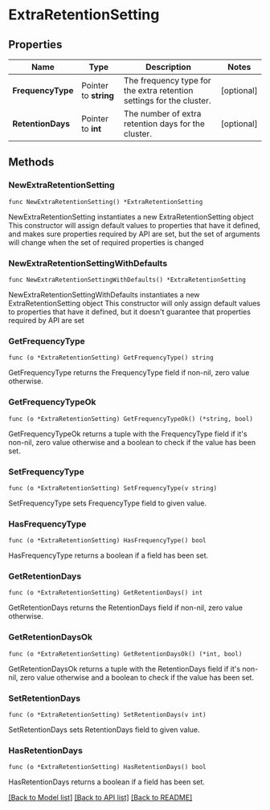 # ExtraRetentionSetting

## Properties

Name | Type | Description | Notes
------------ | ------------- | ------------- | -------------
**FrequencyType** | Pointer to **string** | The frequency type for the extra retention settings for the cluster. | [optional] 
**RetentionDays** | Pointer to **int** | The number of extra retention days for the cluster. | [optional] 

## Methods

### NewExtraRetentionSetting

`func NewExtraRetentionSetting() *ExtraRetentionSetting`

NewExtraRetentionSetting instantiates a new ExtraRetentionSetting object
This constructor will assign default values to properties that have it defined,
and makes sure properties required by API are set, but the set of arguments
will change when the set of required properties is changed

### NewExtraRetentionSettingWithDefaults

`func NewExtraRetentionSettingWithDefaults() *ExtraRetentionSetting`

NewExtraRetentionSettingWithDefaults instantiates a new ExtraRetentionSetting object
This constructor will only assign default values to properties that have it defined,
but it doesn't guarantee that properties required by API are set

### GetFrequencyType

`func (o *ExtraRetentionSetting) GetFrequencyType() string`

GetFrequencyType returns the FrequencyType field if non-nil, zero value otherwise.

### GetFrequencyTypeOk

`func (o *ExtraRetentionSetting) GetFrequencyTypeOk() (*string, bool)`

GetFrequencyTypeOk returns a tuple with the FrequencyType field if it's non-nil, zero value otherwise
and a boolean to check if the value has been set.

### SetFrequencyType

`func (o *ExtraRetentionSetting) SetFrequencyType(v string)`

SetFrequencyType sets FrequencyType field to given value.

### HasFrequencyType

`func (o *ExtraRetentionSetting) HasFrequencyType() bool`

HasFrequencyType returns a boolean if a field has been set.
### GetRetentionDays

`func (o *ExtraRetentionSetting) GetRetentionDays() int`

GetRetentionDays returns the RetentionDays field if non-nil, zero value otherwise.

### GetRetentionDaysOk

`func (o *ExtraRetentionSetting) GetRetentionDaysOk() (*int, bool)`

GetRetentionDaysOk returns a tuple with the RetentionDays field if it's non-nil, zero value otherwise
and a boolean to check if the value has been set.

### SetRetentionDays

`func (o *ExtraRetentionSetting) SetRetentionDays(v int)`

SetRetentionDays sets RetentionDays field to given value.

### HasRetentionDays

`func (o *ExtraRetentionSetting) HasRetentionDays() bool`

HasRetentionDays returns a boolean if a field has been set.

[[Back to Model list]](../README.md#documentation-for-models) [[Back to API list]](../README.md#documentation-for-api-endpoints) [[Back to README]](../README.md)


